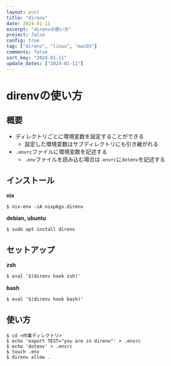 ```yaml
---
layout: post
title: "direnv"
date: 2024-01-11
excerpt: "direnvの使い方"
project: false
config: true
tag: ["direnv", "linux", "macOS"]
comments: false
sort_key: "2024-01-11"
update_dates: ["2024-01-11"]
---
```


# direnvの使い方

## 概要
 - ディレクトリごとに環境変数を設定することができる
   - 設定した環境変数はサブディレクトリにも引き継がれる
 - `.envrc`ファイルに環境変数を記述する
   - `.env`ファイルを読み込む場合は`.envrc`に`dotenv`を記述する
 
## インストール

**nix**
```console
$ nix-env -iA nixpkgs.direnv
```

**debian, ubuntu**
```console
$ sudo apt install direnv
```

## セットアップ

**zsh**
```sh
$ eval "$(direnv hook zsh)"
```

**bash**
```sh
$ eval "$(direnv hook bash)"
```

## 使い方

```console
$ cd <作業ディレクトリ>
$ echo 'export TEST="you are in direnv"' > .envrc
$ echo 'dotenv' > .envrc
$ touch .env
$ direnv allow .
```
